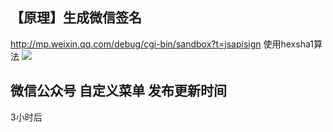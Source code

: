 ## 【原理】生成微信签名
http://mp.weixin.qq.com/debug/cgi-bin/sandbox?t=jsapisign
使用hexsha1算法
![](https://gitee.com/yt46767/doc/raw/master/2021-03/企业微信截图_160689406588.png)

## 微信公众号 自定义菜单 发布更新时间
3小时后

